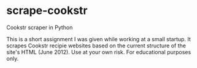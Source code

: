 scrape-cookstr
==============

Cookstr scraper in Python


This is a short assignment I was given while working at a small startup.  It scrapes Cookstr recipie websites
based on the current structure of the site's HTML (June 2012).  Use at your own risk.  For educational purposes
only.
